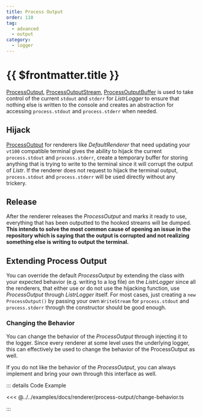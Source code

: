 ```yaml
---
title: Process Output
order: 110
tag:
  - advanced
  - output
category:
  - logger
---
```


# {{ $frontmatter.title }}

[ProcessOutput](/api/listr2/classes/class..ProcessOutput.html), [ProcessOutputStream](/api/listr2/classes/class..ProcessOutputStream.html), [ProcessOutputBuffer](/api/listr2/classes/class..ProcessOutputBuffer.html) is used to take control of the current `stdout` and `stderr` for _ListrLogger_ to ensure that nothing else is written to the console and creates an abstraction for accessing `process.stdout` and `process.stderr` when needed.

<!-- more -->

<Version version="v6.0.0" /><GithubIssue :issue="651" />

## Hijack

[ProcessOutput](/api/listr2/classes/class..ProcessOutput.html) for renderers like _DefaultRenderer_ that need updating your `vt100` compatible terminal gives the ability to hijack the current `process.stdout` and `process.stderr`, create a temporary buffer for storing anything that is trying to write to the terminal since it will corrupt the output of _Listr_. If the renderer does not request to hijack the terminal output, `process.stdout` and `process.stderr` will be used directly without any trickery.

## Release

After the renderer releases the _ProcessOutput_ and marks it ready to use, everything that has been outputted to the hooked streams will be dumped. **This intends to solve the most common cause of opening an issue in the repository which is saying that the output is corrupted and not realizing something else is writing to output the terminal.**

## Extending Process Output

You can override the default _ProcessOutput_ by extending the class with your expected behavior (e.g. writing to a log file) on the _ListrLogger_ since all the renderers, that either use or do not use the hijacking function, use _ProcessOutput_ through _ListrLogger_ itself. For most cases, just creating a `new ProcessOutput()` by passing your own `WriteStream` for `process.stdout` and `process.stderr` through the constructor should be good enough.

### Changing the Behavior

<Version version="v6.1.0" /><GithubIssue :issue="670" />

You can change the behavior of the _ProcessOutput_ through injecting it to the logger. Since every renderer at some level uses the underlying logger, this can effectively be used to change the behavior of the ProcessOutput as well.

If you do not like the behavior of the _ProcessOutput_, you can always implement and bring your own through this interface as well.

::: details <CodeExampleIcon /> Code Example

<<< @../../examples/docs/renderer/process-output/change-behavior.ts

:::
